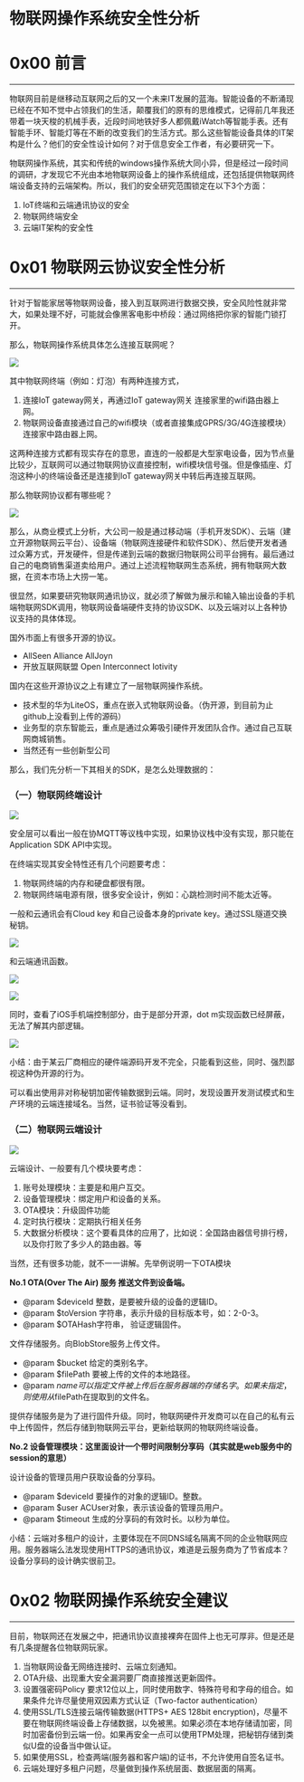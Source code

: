 # 物联网操作系统安全性分析

0x00 前言
=======

* * *

物联网目前是继移动互联网之后的又一个未来IT发展的蓝海。智能设备的不断涌现已经在不知不觉中占领我们的生活，颠覆我们的原有的思维模式，记得前几年我还带着一块天梭的机械手表，近段时间地铁好多人都佩戴iWatch等智能手表。还有智能手环、智能灯等在不断的改变我们的生活方式。那么这些智能设备具体的IT架构是什么？他们的安全性设计如何？对于信息安全工作者，有必要研究一下。

物联网操作系统，其实和传统的windows操作系统大同小异，但是经过一段时间的调研，才发现它不光由本地物联网设备上的操作系统组成，还包括提供物联网终端设备支持的云端架构。所以，我们的安全研究范围锁定在以下3个方面：

1.  IoT终端和云端通讯协议的安全
2.  物联网终端安全
3.  云端IT架构的安全性

0x01 物联网云协议安全性分析
================

* * *

针对于智能家居等物联网设备，接入到互联网进行数据交换，安全风险性就非常大，如果处理不好，可能就会像黑客电影中桥段：通过网络把你家的智能门锁打开。

那么，物联网操作系统具体怎么连接互联网呢？

![](http://drops.javaweb.org/uploads/images/8694cd658fc95f5b7f4541363005f1b74fd67c53.jpg)

其中物联网终端（例如：灯泡）有两种连接方式，

1.  连接IoT gateway网关，再通过IoT gateway网关 连接家里的wifi路由器上网。
2.  物联网设备直接通过自己的wifi模块（或者直接集成GPRS/3G/4G连接模块）连接家中路由器上网。

这两种连接方式都有现实存在的意思，直连的一般都是大型家电设备，因为节点量比较少，互联网可以通过物联网协议直接控制，wifi模块信号强。但是像插座、灯泡这种小的终端设备还是连接到IoT gateway网关中转后再连接互联网。

那么物联网协议都有哪些呢？

![](http://drops.javaweb.org/uploads/images/326eac3bdae555fc4083e6a4534529e36e8f4b20.jpg)

那么，从商业模式上分析，大公司一般是通过移动端（手机开发SDK）、云端（建立开源物联网云平台）、设备端（物联网连接硬件和软件SDK）、然后使开发者通过众筹方式，开发硬件，但是传递到云端的数据归物联网公司平台拥有。最后通过自己的电商销售渠道卖给用户。通过上述流程物联网生态系统，拥有物联网大数据，在资本市场上大捞一笔。

很显然，如果要研究物联网通讯协议，就必须了解做为展示和输入输出设备的手机端物联网SDK调用，物联网设备端硬件支持的协议SDK、以及云端对以上各种协议支持的具体体现。

国外市面上有很多开源的协议。

*   AllSeen Alliance AllJoyn
*   开放互联网联盟 Open Interconnect Iotivity

国内在这些开源协议之上有建立了一层物联网操作系统。

*   技术型的华为LiteOS，重点在嵌入式物联网设备。（伪开源，到目前为止github上没看到上传的源码）
*   业务型的京东智能云，重点是通过众筹吸引硬件开发团队合作。通过自己互联网商城销售。
*   当然还有一些创新型公司

那么，我们先分析一下其相关的SDK，是怎么处理数据的：

### （一）物联网终端设计

![](http://drops.javaweb.org/uploads/images/db13526b1def7ac4056c9e6d483928fd8b2cd7a1.jpg)

安全层可以看出一般在协MQTT等议栈中实现，如果协议栈中没有实现，那只能在Application SDK API中实现。

在终端实现其安全特性还有几个问题要考虑：

1.  物联网终端的内存和硬盘都很有限。
2.  物联网终端电源有限，很多安全设计，例如：心跳检测时间不能太近等。

一般和云通讯会有Cloud key 和自己设备本身的private key。通过SSL隧道交换秘钥。

![](http://drops.javaweb.org/uploads/images/013bb8ca2fe3ee8bfc186cd23f776d4a961a6584.jpg)

和云端通讯函数。

![](http://drops.javaweb.org/uploads/images/d15014579d4023b7da1fbad048a56a7a1b8a6d62.jpg)

![](http://drops.javaweb.org/uploads/images/edcdc70aa3e224dcd92e38892e0e647788b7c5e2.jpg)

同时，查看了iOS手机端控制部分，由于是部分开源，dot m实现函数已经屏蔽，无法了解其内部逻辑。

![](http://drops.javaweb.org/uploads/images/f8c746af79964d0a0b8f0a04ef2d631c729d95df.jpg)

小结：由于某云厂商相应的硬件端源码开发不完全，只能看到这些，同时、强烈鄙视这种伪开源的行为。

可以看出使用非对称秘钥加密传输数据到云端。同时，发现设置开发测试模式和生产环境的云端连接域名。当然，证书验证等没看到。

### （二）物联网云端设计

![](http://drops.javaweb.org/uploads/images/b9b7cc45c6737ef70533b28d149e3fdbddeeb1a7.jpg)

云端设计、一般要有几个模块要考虑：

1.  账号处理模块：主要是和用户互交。
2.  设备管理模块：绑定用户和设备的关系。
3.  OTA模块：升级固件功能
4.  定时执行模块：定期执行相关任务
5.  大数据分析模块：这个要看具体的应用了，比如说：全国路由器信号排行榜，以及你打败了多少人的路由器。等

当然，还有很多功能，就不一一讲解。先举例说明一下OTA模块

**No.1 OTA(Over The Air) 服务 推送文件到设备端。**

*   @param $deviceId 整数，是要被升级的设备的逻辑ID。
*   @param $toVersion 字符串，表示升级的目标版本号，如：2-0-3。
*   @param $OTAHash字符串， 验证逻辑固件。

文件存储服务。向BlobStore服务上传文件。

*   @param $bucket 给定的类别名字。
*   @param $filePath 要被上传的文件的本地路径。
*   @param $name 可以指定文件被上传后在服务器端的存储名字。如果未指定，则使用从$filePath在提取到的文件名。

提供存储服务是为了进行固件升级。同时，物联网硬件开发商可以在自己的私有云中上传固件，然后存储到物联网云平台，更新给联网的物联网终端设备。

**No.2 设备管理模块：这里面设计一个带时间限制分享码（其实就是web服务中的session的意思）**

设计设备的管理员用户获取设备的分享码。

*   @param $deviceId 要操作的对象的逻辑ID。整数。
*   @param $user ACUser对象，表示该设备的管理员用户。
*   @param $timeout 生成的分享码的有效时长。以秒为单位。

小结：云端对多租户的设计，主要体现在不同DNS域名隔离不同的企业物联网应用。服务器端么法发现使用HTTPS的通讯协议，难道是云服务商为了节省成本？设备分享码的设计确实很前卫。

0x02 物联网操作系统安全建议
================

* * *

目前，物联网还在发展之中，把通讯协议直接裸奔在固件上也无可厚非。但是还是有几条提醒各位物联网玩家。

1.  当物联网设备无网络连接时、云端立刻通知。
2.  OTA升级、出现重大安全漏洞要厂商直接推送更新固件。
3.  设置强密码Policy 要求12位以上，同时使用数字、特殊符号和字母的组合。如果条件允许尽量使用双因素方式认证（Two-factor authentication）
4.  使用SSL/TLS连接云端传输数据(HTTPS+ AES 128bit encryption)，尽量不要在物联网终端设备上存储数据，以免被黑。如果必须在本地存储请加密，同时加密备份到云端一份。如果再安全一点可以使用TPM处理，把秘钥存储到类似U盘的设备当中做认证。
5.  如果使用SSL，检查两端(服务器和客户端)的证书，不允许使用自签名证书。
6.  云端处理好多租户问题，尽量做到操作系统层面、数据层面的隔离。
